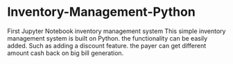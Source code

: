# Inventory-Management-Python
First Jupyter Notebook inventory management system
This simple inventory management system is built on Python.
the functionality can be easily added.
Such as adding a discount feature.
the payer can get different amount cash back on big bill generation.
